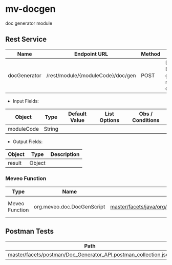 mv-docgen
=========
doc generator module

Rest Service
------------
| Name         | Endpoint URL                      | Method | Description                                               |
| ------------ | --------------------------------- | ------ | --------------------------------------------------------- |
| docGenerator | /rest/module/{moduleCode}/doc/gen | POST   | Doc Generator Endpoint - to generate module documentation |

* Input Fields:

| Object     | Type   | Default Value | List Options | Obs / Conditions |
| ---------- | ------ | ------------- | ------------ | ---------------- |
| moduleCode | String |               |              |                  |

* Output Fields:

| Object | Type   | Description |
| ------ | ------ | ----------- |
| result | Object |             |

### Meveo Function
| Type           | Name                       | Path                                                                                                                                                   | Description          |
| -------------- | -------------------------- | ------------------------------------------------------------------------------------------------------------------------------------------------------ | -------------------- |
| Meveo Function | org.meveo.doc.DocGenScript | [master/facets/java/org/meveo/doc/DocGenScript.java](https://github.com/telecelplay/mv-docgen/blob/master/facets/java/org/meveo/doc/DocGenScript.java) | Doc Generator Script |

Postman Tests 
--------------
| Path                                                                                                                                                                             |
| -------------------------------------------------------------------------------------------------------------------------------------------------------------------------------- |
| [master/facets/postman/Doc_Generator_API.postman_collection.json](https://github.com/telecelplay/mv-docgen/blob/master/facets/postman/Doc_Generator_API.postman_collection.json) |
